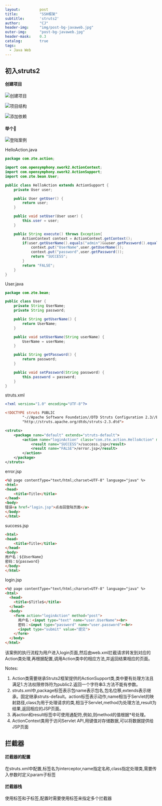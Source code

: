 ```yaml
---
layout: 		post
title: 			"SSH框架"
subtitle: 		'struts2'
author: 		"CJ"
header-img: 	"img/post-bg-javaweb.jpg"
outer-img:		"post-bg-javaweb.jpg"
header-mask: 	0.3
catalog: 		true
tags:
  - Java Web
---
```


## 初入struts2

#### 创建项目
![创建项目](https://a-photo-store.oss-cn-beijing.aliyuncs.com/in-posts/20200303_strut_1.png)

![项目结构](https://a-photo-store.oss-cn-beijing.aliyuncs.com/in-posts/20200303_strut_2.png)

![添加依赖](https://a-photo-store.oss-cn-beijing.aliyuncs.com/in-posts/20200303_strut_3.png)

#### 举个🌰
![登陆案例](https://a-photo-store.oss-cn-beijing.aliyuncs.com/in-posts/20200303_strut_4.png)

HelloAction.java
```java
package com.zte.action;

import com.opensymphony.xwork2.ActionContext;
import com.opensymphony.xwork2.ActionSupport;
import com.zte.bean.User;

public class HelloAction extends ActionSupport {
    private User user;

    public User getUser() {
        return user;
    }

    public void setUser(User user) {
        this.user = user;
    }

    public String execute() throws Exception{
        ActionContext context = ActionContext.getContext();
        if(user.getUserName().equals("admin")&&user.getPassword().equals("123")){
            context.put("UserName",user.getUserName());
            context.put("password",user.getPassword());
            return "SUCCESS";
        }
        return "FALSE";
    }
}

```

User.java
```java
package com.zte.bean;

public class User {
    private String UserName;
    private String password;

    public String getUserName() {
        return UserName;
    }

    public void setUserName(String userName) {
        UserName = userName;
    }

    public String getPassword() {
        return password;
    }

    public void setPassword(String password) {
        this.password = password;
    }
}

```

struts.xml
```xml
<?xml version="1.0" encoding="UTF-8"?>

<!DOCTYPE struts PUBLIC
        "-//Apache Software Foundation//DTD Struts Configuration 2.3//EN"
        "http://struts.apache.org/dtds/struts-2.3.dtd">

<struts>
    <package name="default" extends="struts-default">
        <action name="loginAction" class="com.zte.action.HelloAction" method="execute">
            <result name="SUCCESS">/success.jsp</result>
            <result name="FALSE">/error.jsp</result>
        </action>
    </package>
</struts>
```

error.jsp
```html
<%@ page contentType="text/html;charset=UTF-8" language="java" %>
<html>
<head>
    <title>Title</title>
</head>
<body>
错误<a href="login.jsp">点击回登陆页面</a>
</body>
</html>
```

success.jsp
```html
<html>
<head>
    <title>Title</title>
</head>
<body>
用户名：${UserName}
密码：${password}
</body>
</html>
```

login.jsp
```html
<%@ page contentType="text/html;charset=UTF-8" language="java" %>
<html>
  <head>
    <title>$Title$</title>
  </head>
  <body>
    <form action="loginAction" method="post">
      用户名：<input type="text" name="user.UserName"><br>
      密码：<input type="password" name="user.password"><br>
      <input type="submit" value="提交">
    </form>
  </body>
</html>
```

该案例的执行流程为用户进入login页面,然后由web.xml拦截请求转发到对应的Action类处理,再根据配置,调用Action类中的相应方法,并返回结果相应的页面。

Notes:
1. Action类需要继承Struts2框架提供的ActionSupport类,类中要有处理方法且满足1.方法权限修饰符为public2.返回一个字符串3.方法不能有参数。
2. struts.xml中,package标签表示包name表示包名,包名位移,extends表示继承。固定继承struts-default。action标签表示动作,name相当于Servlet的映射路径,class为用于处理请求的类,相当于Servlet,method为处理方法,result为结果,返回相应的JSP页面。
3. 再action和result标签中可使用通配符,例如<action name="index_*" method="{1}">,则method的值根据*号处理。
4. ActionContext类用于访问Servlet API,用键值对存储数据,可以将数据提供给JSP页面

## 拦截器
#### 拦截器的配置
在struts.xml中配置,标签名为interceptor,name指定名称,class指定处理类,需要传入参数时定义param子标签

#### 拦截器栈
使用<interceptors>标签和<interceptor>子标签,配置时需要使用<interceptor-ref>标签来指定多个拦截器